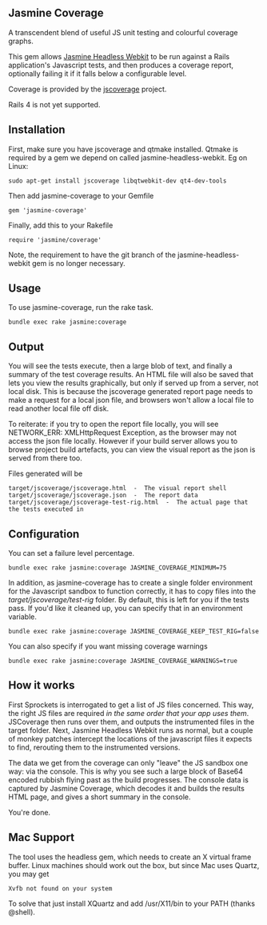 ## Jasmine Coverage

A transcendent blend of useful JS unit testing and colourful coverage graphs.

This gem allows [Jasmine Headless Webkit](http://johnbintz.github.com/jasmine-headless-webkit/)
to be run against a Rails application's Javascript tests, and then produces a coverage report, optionally
failing it if it falls below a configurable level.

Coverage is provided by the [jscoverage](http://siliconforks.com/jscoverage/manual.html) project.

Rails 4 is not yet supported.

## Installation

First, make sure you have jscoverage and qtmake installed. Qtmake is required by a gem we depend on called jasmine-headless-webkit. Eg on Linux:

    sudo apt-get install jscoverage libqtwebkit-dev qt4-dev-tools

Then add jasmine-coverage to your Gemfile

    gem 'jasmine-coverage'

Finally, add this to your Rakefile

    require 'jasmine/coverage'

Note, the requirement to have the git branch of the jasmine-headless-webkit gem is no longer necessary.

## Usage

To use jasmine-coverage, run the rake task.

    bundle exec rake jasmine:coverage

## Output

You will see the tests execute, then a large blob of text, and finally a summary of the test coverage results.
An HTML file will also be saved that lets you view the results graphically, but only if served up from a server,
not local disk. This is because the jscoverage generated report page needs to make a request for a local json
file, and browsers won't allow a local file to read another local file off disk.

To reiterate: if you try to open the report file locally, you will see NETWORK_ERR: XMLHttpRequest Exception,
as the browser may not access the json file locally. However if your build server allows you to browse project build
artefacts, you can view the visual report as the json is served from there too.

Files generated will be

    target/jscoverage/jscoverage.html  -  The visual report shell
    target/jscoverage/jscoverage.json  -  The report data
    target/jscoverage/jscoverage-test-rig.html  -  The actual page that the tests executed in

## Configuration

You can set a failure level percentage.

    bundle exec rake jasmine:coverage JASMINE_COVERAGE_MINIMUM=75

In addition, as jasmine-coverage has to create a single folder environment for the Javascript sandbox to function correctly, it has to copy
files into the _target/jscoverage/test-rig_ folder. By default, this is left for you if the tests pass. If you'd like it cleaned up,
you can specify that in an environment variable.

    bundle exec rake jasmine:coverage JASMINE_COVERAGE_KEEP_TEST_RIG=false

You can also specify if you want missing coverage warnings

    bundle exec rake jasmine:coverage JASMINE_COVERAGE_WARNINGS=true

## How it works

First Sprockets is interrogated to get a list of JS files concerned. This way, the right JS files
are required *in the same order that your app uses them*. JSCoverage then runs over them, and outputs the
instrumented files in the target folder. Next, Jasmine Headless Webkit runs as normal, but a couple of monkey
patches intercept the locations of the javascript files it expects to find, rerouting them to the instrumented versions.

The data we get from the coverage can only "leave" the JS sandbox one way: via the console. This is why you see such
a large block of Base64 encoded rubbish flying past as the build progresses. The console data is captured by Jasmine
Coverage, which decodes it and builds the results HTML page, and gives a short summary in the console.

You're done.

## Mac Support

The tool uses the headless gem, which needs to create an X virtual frame buffer. Linux machines should work out the box, 
but since Mac uses Quartz, you may get 

    Xvfb not found on your system
    
To solve that just install XQuartz and add /usr/X11/bin to your PATH (thanks @shell).
